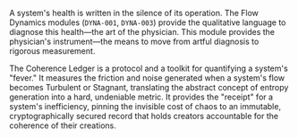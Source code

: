 A system's health is written in the silence of its operation. The Flow Dynamics modules (`DYNA-001`, `DYNA-003`) provide the qualitative language to diagnose this health—the art of the physician. This module provides the physician's instrument—the means to move from artful diagnosis to rigorous measurement.

The Coherence Ledger is a protocol and a toolkit for quantifying a system's "fever." It measures the friction and noise generated when a system's flow becomes Turbulent or Stagnant, translating the abstract concept of entropy generation into a hard, undeniable metric. It provides the "receipt" for a system's inefficiency, pinning the invisible cost of chaos to an immutable, cryptographically secured record that holds creators accountable for the coherence of their creations.